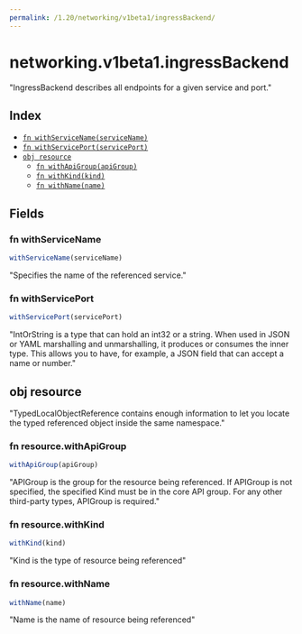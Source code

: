 ```yaml
---
permalink: /1.20/networking/v1beta1/ingressBackend/
---
```


# networking.v1beta1.ingressBackend

"IngressBackend describes all endpoints for a given service and port."

## Index

* [`fn withServiceName(serviceName)`](#fn-withservicename)
* [`fn withServicePort(servicePort)`](#fn-withserviceport)
* [`obj resource`](#obj-resource)
  * [`fn withApiGroup(apiGroup)`](#fn-resourcewithapigroup)
  * [`fn withKind(kind)`](#fn-resourcewithkind)
  * [`fn withName(name)`](#fn-resourcewithname)

## Fields

### fn withServiceName

```ts
withServiceName(serviceName)
```

"Specifies the name of the referenced service."

### fn withServicePort

```ts
withServicePort(servicePort)
```

"IntOrString is a type that can hold an int32 or a string.  When used in JSON or YAML marshalling and unmarshalling, it produces or consumes the inner type.  This allows you to have, for example, a JSON field that can accept a name or number."

## obj resource

"TypedLocalObjectReference contains enough information to let you locate the typed referenced object inside the same namespace."

### fn resource.withApiGroup

```ts
withApiGroup(apiGroup)
```

"APIGroup is the group for the resource being referenced. If APIGroup is not specified, the specified Kind must be in the core API group. For any other third-party types, APIGroup is required."

### fn resource.withKind

```ts
withKind(kind)
```

"Kind is the type of resource being referenced"

### fn resource.withName

```ts
withName(name)
```

"Name is the name of resource being referenced"